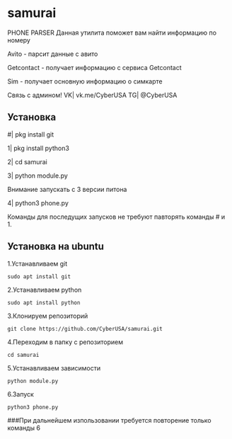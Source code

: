 # samurai
PHONE PARSER
Данная утилита поможет вам найти информацию по номеру

Avito - парсит данные с авито

Getcontact - получает информацию с сервиса Getcontact

Sim - получает основную информацию о симкарте

Связь с админом!
VK| vk.me/CyberUSA 
TG| @CyberUSA

## Установка
#| pkg install git

1| pkg install python3

2| cd samurai

3| python module.py

Внимание запускать с 3 версии питона

4| python3 phone.py

Команды для последущих запусков не требуют павторять команды # и 1.

## Установка на ubuntu
  1.Устанавливаем git
  
  ``sudo apt install git``

  2.Устанавливаем python

  ``sudo apt install python``

  3.Клонируем репозиторий
  
  ``git clone https://github.com/CyberUSA/samurai.git``

  4.Переходим в папку с репозиторием

  ``cd samurai``

  5.Устанавливаем зависимости
  
  ``python module.py``
  
  6.Запуск
  
  ``python3 phone.py``
  
  ###При дальнейшем изпользовании требуется повторение только команды 6
